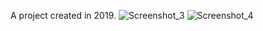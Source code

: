 A project created in 2019.
![Screenshot_3](https://github.com/Apostolos-Kazopidis/2d-platformGame/assets/70575515/7ef35669-be23-4d55-9b07-66f391c8d1bd)
![Screenshot_4](https://github.com/Apostolos-Kazopidis/2d-platformGame/assets/70575515/23503a6d-566d-40f3-8531-a58ce3efec65)

